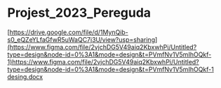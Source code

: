 # Projest_2023_Pereguda
[https://drive.google.com/file/d/1MynQib-s0_eQZeYLfaGfwR5uWaQC7j3U/view?usp=sharing](https://www.figma.com/file/2vjchDG5V49aiq2KbxwhPi/Untitled?type=design&node-id=0%3A1&mode=design&t=PVmfNv1V5mIhOQkf-1)https://www.figma.com/file/2vjchDG5V49aiq2KbxwhPi/Untitled?type=design&node-id=0%3A1&mode=design&t=PVmfNv1V5mIhOQkf-1 <br>
[desing.docx](https://github.com/2privet2/Projest_2023_Pereguda/files/14203447/desing.docx)
